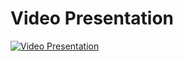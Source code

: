# Video Presentation 

[![Video Presentation](https://img.youtube.com/vi/OkJg2kqs_uY/0.jpg)](https://youtu.be/OkJg2kqs_uY)
